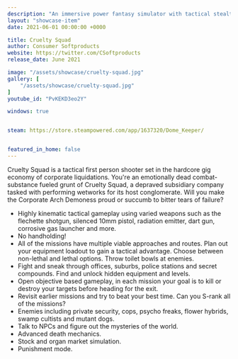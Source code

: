 ```yaml
---
description: "An immersive power fantasy simulator with tactical stealth elements set in a sewage infused garbage world."
layout: "showcase-item"
date: 2021-06-01 00:00:00 +0000

title: Cruelty Squad
author: Consumer Softproducts
website: https://twitter.com/CSoftproducts
release_date: June 2021

image: "/assets/showcase/cruelty-squad.jpg"
gallery: [
	"/assets/showcase/cruelty-squad.jpg"
]
youtube_id: "PvKEKD3eo2Y"

windows: true


steam: https://store.steampowered.com/app/1637320/Dome_Keeper/


featured_in_home: false
---
```


<p>
  Cruelty Squad is a tactical first person shooter set in the hardcore gig economy of corporate liquidations. You're an emotionally dead combat-substance fueled grunt of Cruelty Squad, a depraved subsidiary company tasked with performing wetworks for its host conglomerate. Will you make the Corporate Arch Demoness proud or succumb to bitter tears of failure?
</p>
<ul>
  <li>Highly kinematic tactical gameplay using varied weapons such as the flechette shotgun, silenced 10mm pistol, radiation emitter, dart gun, corrosive gas launcher and more.
  <li>No handholding!</li>
  <li>All of the missions have multiple viable approaches and routes. Plan out your equipment loadout to gain a tactical advantage. Choose between non-lethal and lethal options. Throw toilet bowls at enemies.</li>
  <li>Fight and sneak through offices, suburbs, police stations and secret compounds. Find and unlock hidden equipment and levels.</li>
  <li>Open objective based gameplay, in each mission your goal is to kill or destroy your targets before heading for the exit.</li>
  <li>Revisit earlier missions and try to beat your best time. Can you S-rank all of the missions?</li>
  <li>Enemies including private security, cops, psycho freaks, flower hybrids, swamp cultists and mutant dogs.</li>
  <li>Talk to NPCs and figure out the mysteries of the world.</li>
  <li>Advanced death mechanics.</li>
  <li>Stock and organ market simulation.</li>
  <li>Punishment mode.</li>
